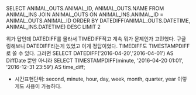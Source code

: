 SELECT ANIMAL_OUTS.ANIMAL_ID, ANIMAL_OUTS.NAME
FROM ANIMAL_INS
JOIN ANIMAL_OUTS
ON ANIMAL_INS.ANIMAL_ID = ANIMAL_OUTS.ANIMAL_ID
ORDER BY DATEDIFF(ANIMAL_OUTS.DATETIME, ANIMAL_INS.DATETIME) DESC
LIMIT 2

위가 답인데 DATEDIFF를 몰라서 TIMEDIFF적고 계속 뭐가 문제인가 고민했다.
구글링해보니 DATEDIFF라는게 있었고 이게 정답이었다.
TIMEDIFF도 TIMESTAMPDIFF로 쓸 수 있다.
그러면
SELECT DATEDIFF('2016-04-20','2016-04-01') AS DiffDate 
뿐만 아니라
SELECT TIMESTAMPDIFF(minute, '2016-04-20 01:01', '2016-12-31 23:59') AS time_diff;
* 시간표현단위: second, minute, hour, day, week, month, quarter, year
이렇게도 사용이 가능하다.